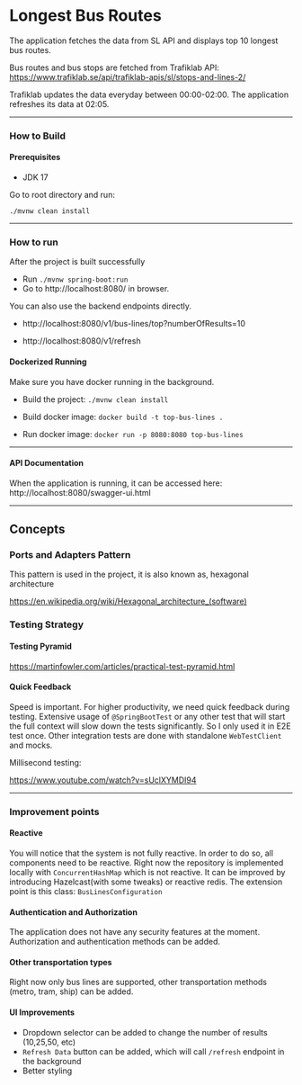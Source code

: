 # Longest Bus Routes

The application fetches the data from SL API and displays top 10 longest bus routes.

Bus routes and bus stops are fetched from Trafiklab API:
https://www.trafiklab.se/api/trafiklab-apis/sl/stops-and-lines-2/

Trafiklab updates the data everyday between 00:00-02:00. The application refreshes its data at 02:05.

---

### How to Build

#### Prerequisites

- JDK 17

Go to root directory and run:

`./mvnw clean install`

---

### How to run

After the project is built successfully

- Run `./mvnw spring-boot:run`
- Go to http://localhost:8080/ in browser.

You can also use the backend endpoints directly.

- http://localhost:8080/v1/bus-lines/top?numberOfResults=10

- http://localhost:8080/v1/refresh

#### Dockerized Running

Make sure you have docker running in the background.

- Build the project: `./mvnw clean install`

- Build docker image: `docker build -t top-bus-lines .`

- Run docker image: `docker run -p 8080:8080 top-bus-lines`

---

#### API Documentation

When the application is running, it can be accessed here:
http://localhost:8080/swagger-ui.html

---

## Concepts

### Ports and Adapters Pattern

This pattern is used in the project, it is also known as, hexagonal architecture

https://en.wikipedia.org/wiki/Hexagonal_architecture_(software)

### Testing Strategy

#### Testing Pyramid

https://martinfowler.com/articles/practical-test-pyramid.html

#### Quick Feedback

Speed is important. For higher productivity, we need quick feedback during testing. Extensive usage of `@SpringBootTest`
or any
other test that will start the full context will slow down the tests significantly.
So I only used it in E2E test once.
Other integration tests are done with standalone `WebTestClient` and mocks.

Millisecond testing:

https://www.youtube.com/watch?v=sUclXYMDI94

---

### Improvement points

#### Reactive

You will notice that the system is not fully reactive. In order to do so,
all components need to be reactive. Right now the repository is implemented locally with `ConcurrentHashMap` which is
not reactive.
It can be improved by introducing Hazelcast(with some tweaks) or reactive redis.
The extension point is this class: `BusLinesConfiguration`

#### Authentication and Authorization

The application does not have any security features at the moment.
Authorization and authentication methods can be added.

#### Other transportation types

Right now only bus lines are supported, other transportation methods (metro, tram, ship) can be added.

#### UI Improvements

- Dropdown selector can be added to change the number of results (10,25,50, etc)
- `Refresh Data` button can be added, which will call `/refresh` endpoint in the background
- Better styling
